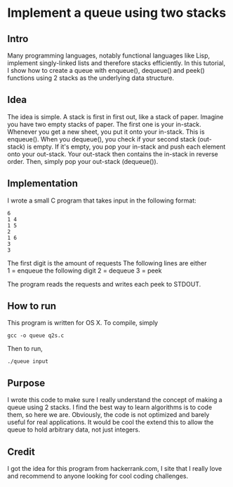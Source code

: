 

# Implement a queue using two stacks

## Intro
Many programming languages, notably functional languages like Lisp, implement
singly-linked lists and therefore stacks efficiently. In this tutorial, I show
how to create a queue with enqueue(), dequeue() and peek() functions using 2
stacks as the underlying data structure. 

## Idea
The idea is simple. A stack is first in first out, like a stack of paper.
Imagine you have two empty stacks of paper. The first one is your in-stack.
Whenever you get a new sheet, you put it onto your in-stack. This is enqueue().
When you dequeue(), you check if your second stack (out-stack) is empty. If it's
empty, you pop your in-stack and push each element onto your out-stack. Your
out-stack then contains the in-stack in reverse order. Then, simply pop your
out-stack (dequeue()). 

## Implementation
I wrote a small C program that takes input in the following format:

	6
	1 4
	1 5
	2
	1 6
	3
	3

The first digit is the amount of requests
The following lines are either	
	1 = enqueue the following digit
	2 = dequeue
	3 = peek

The program reads the requests and writes each peek to STDOUT.

## How to run
This program is written for OS X. To compile, simply
```
gcc -o queue q2s.c
```
Then to run, 
```
./queue input
```

## Purpose
I wrote this code to make sure I really understand the concept of making a queue
using 2 stacks. I find the best way to learn algorithms is to code them, so here
we are. Obviously, the code is not optimized and barely useful for real
applications. It would be cool the extend this to allow the queue to hold
arbitrary data, not just integers.

## Credit
I got the idea for this program from hackerrank.com, I site that I really love
and recommend to anyone looking for cool coding challenges. 

